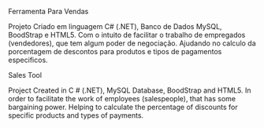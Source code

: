 Ferramenta Para Vendas

Projeto Criado em linguagem C# (.NET), Banco de Dados MySQL, BoodStrap e HTML5.
Com o intuito de facilitar o trabalho de empregados (vendedores),
que tem algum poder de negociação. 
Ajudando no calculo da porcentagem de descontos para produtos e tipos de pagamentos especificos.


Sales Tool

Project Created in C # (.NET), MySQL Database, BoodStrap and HTML5.
In order to facilitate the work of employees (salespeople),
that has some bargaining power.
Helping to calculate the percentage of discounts for specific products and types of payments.
